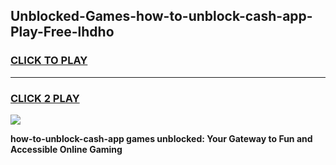 
## Unblocked-Games-how-to-unblock-cash-app-Play-Free-lhdho
<h3>
<a href="https://premium76.site?title=how-to-unblock-cash-app&ref=23A">CLICK TO PLAY</a></h3>
<hr>

<h3>
<a href="https://premium76.site?title=how-to-unblock-cash-app&ref=23A">CLICK 2 PLAY</a>
  
</h3>

<a href="https://premium76.site?title=how-to-unblock-cash-app&ref=23A"><img src="https://clearcache.store/games.png"></a>


**how-to-unblock-cash-app games unblocked: Your Gateway to Fun and Accessible Online Gaming**
